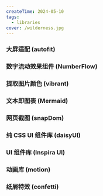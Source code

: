 ```yaml
---
createTime: 2024-05-10
tags:
  - libraries
cover: /wilderness.jpg
---
```


<script setup>
import LinkPreview from '../../.vitepress/theme/components/LinkPreview.vue';

</script>

### 大屏适配 (autofit)

<LinkPreview url="https://auto-plugin.github.io/autofit.js/" />

### 数字流动效果组件 (NumberFlow)

<LinkPreview url="https://number-flow.barvian.me/" />

### 提取图片颜色 (vibrant)

<LinkPreview url="https://vibrant.dev/" />

### 文本即图表 (Mermaid)

<LinkPreview url="https://mermaid.js.org/" />

### 网页截图 (snapDom)

<LinkPreview url="https://zumerlab.github.io/snapdom/" />

### 纯 CSS UI 组件库 (daisyUI)

<LinkPreview url="https://daisyui.com/components/" />

### UI 组件库 (Inspira UI)

<LinkPreview url="https://inspira-ui.com/docs/components" />

### 动画库 (motion)

<LinkPreview url="https://motion.dev/docs" />

### 纸屑特效 (confetti)

<LinkPreview url="https://www.kirilv.com/canvas-confetti/" />
